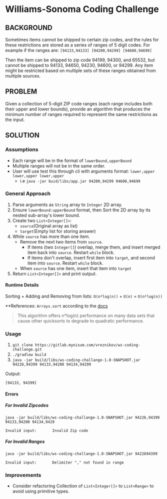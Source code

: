 # Williams-Sonoma Coding Challenge

## BACKGROUND

Sometimes items cannot be shipped to certain zip codes, and the rules for these restrictions are stored as a series of ranges of 5 digit codes. For example if the ranges are:
`[94133,94133] [94200,94299] [94600,94699]`

Then the item can be shipped to zip code 94199, 94300, and 65532, but cannot be shipped to 94133, 94650, 94230, 94600, or 94299.
Any item might be restricted based on multiple sets of these ranges obtained from multiple sources.

## PROBLEM

Given a collection of 5-digit ZIP code ranges (each range includes both their upper and lower bounds), provide an algorithm that produces the minimum number of ranges required to represent the same restrictions as the input.


## SOLUTION

### Assumptions

+ Each range will be in the format of `lowerBound,upperBound` 
+ Multiple ranges will not be in the same order.
+ User will use test this through cli with arguments format: `lower,upper lower,upper lower,upper`
    + i.e `java -jar buid/libs/app.jar 94200,94299 94600,94699`

### General Approach

1. Parse arguments as `String` array to `Integer` 2D array.
2. Ensure `lowerBound:upperBound` format, then Sort the 2D array by its nested sub-array's lower bound.
3. Create two `List<Integer[]>`:
    + `source`(Original array as list)
    + `target`(Empty list for storing answer)
4. While `source` has more than one item.
    + Remove the next two items from `source`.
        + If items (two `Integer[]`) overlap, merge them, and insert merged item back into `source`. Restart `while` block.
        + If items don't overlap, insert first item into `target`, and second item into `source`. Restart `while` block.
    + When `source` has one item, insert that item into `target`
5. Return `List<Integer[]>` and print output.

#### Runtime Details

Sorting + Adding and Removing from lists: 
`O(n*log(n))` + `O(n)` = `O(n*log(n))`

**References: `Arrays.sort` according to the [docs] 

> This algorithm offers n*log(n) performance on many data sets that cause other quicksorts to degrade to quadratic performance.

### Usage

1. `git clone https://gitlab.mynisum.com/vreznikov/ws-coding-challange.git`
2. `./gradlew build`
3. `java -jar build/libs/ws-coding-challange-1.0-SNAPSHOT.jar 94226,94399 94133,94200 94134,94299`

Output:
```shell script
[94133, 94399]
```
#### Errors

##### For Invalid Zipcodes

`java -jar build/libs/ws-coding-challange-1.0-SNAPSHOT.jar 94226,94399 94133,94200 94134,9429`

```shell script
Invalid input:       Invalid Zip code
```

##### For Invalid Ranges

`java -jar build/libs/ws-coding-challange-1.0-SNAPSHOT.jar 9422694399`

```shell script
Invalid input:       Delimiter "," not found in range
```

### Improvements

+ Consider refactoring Collection of `List<Integer[]>` to `List<Range>` to avoid using primitive types.

<!-- Links -->

[docs]: https://docs.oracle.com/javase/6/docs/api/java/util/Arrays.html#sort%28byte%5B%5D%29